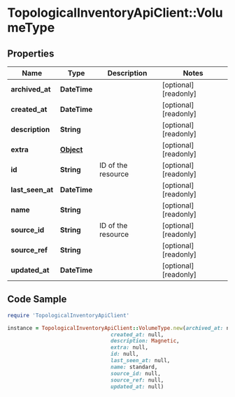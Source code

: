 # TopologicalInventoryApiClient::VolumeType

## Properties

Name | Type | Description | Notes
------------ | ------------- | ------------- | -------------
**archived_at** | **DateTime** |  | [optional] [readonly] 
**created_at** | **DateTime** |  | [optional] [readonly] 
**description** | **String** |  | [optional] [readonly] 
**extra** | [**Object**](.md) |  | [optional] [readonly] 
**id** | **String** | ID of the resource | [optional] [readonly] 
**last_seen_at** | **DateTime** |  | [optional] [readonly] 
**name** | **String** |  | [optional] [readonly] 
**source_id** | **String** | ID of the resource | [optional] [readonly] 
**source_ref** | **String** |  | [optional] [readonly] 
**updated_at** | **DateTime** |  | [optional] [readonly] 

## Code Sample

```ruby
require 'TopologicalInventoryApiClient'

instance = TopologicalInventoryApiClient::VolumeType.new(archived_at: null,
                                 created_at: null,
                                 description: Magnetic,
                                 extra: null,
                                 id: null,
                                 last_seen_at: null,
                                 name: standard,
                                 source_id: null,
                                 source_ref: null,
                                 updated_at: null)
```


